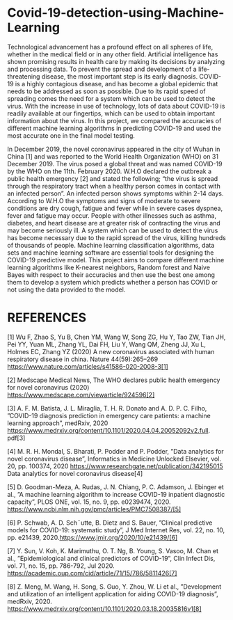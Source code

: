 # Covid-19-detection-using-Machine-Learning
Technological advancement has a profound effect
on all spheres of life, whether in the medical field or in any
other field. Artificial intelligence has shown promising results in
health care by making its decisions by analyzing and processing
data. To prevent the spread and development of a life-threatening
disease, the most important step is its early diagnosis. COVID-19
is a highly contagious disease, and has become a global epidemic
that needs to be addressed as soon as possible. Due to its rapid
speed of spreading comes the need for a system which can be used
to detect the virus. With the increase in use of technology, lots
of data about COVID-19 is readily available at our fingertips,
which can be used to obtain important information about the
virus. In this project, we compared the accuracies of different
machine learning algorithms in predicting COVID-19 and used
the most accurate one in the final model testing.


In December 2019, the novel coronavirus appeared in the city of Wuhan in China [1] and was reported to the
World Health Organization (WHO) on 31 December 2019.
The virus posed a global threat and was named COVID-19
by the WHO on the 11th. February 2020. W.H.O declared
the outbreak a public health emergency [2] and stated the
following; “the virus is spread through the respiratory tract
when a healthy person comes in contact with an infected
person”. An infected person shows symptoms within 2-14
days. According to W.H.O the symptoms and signs of
moderate to severe conditions are dry cough, fatigue and
fever while in severe cases dyspnea, fever and fatigue may
occur. People with other illnesses such as asthma, diabetes,
and heart disease are at greater risk of contracting the virus
and may become seriously ill. A system which can be used
to detect the virus has become necessary due to the rapid
spread of the virus, killing hundreds of thousands of people.
Machine learning classification algorithms, data sets and
machine learning software are essential tools for designing
the COVID-19 predictive model.
This project aims to compare different machine learning
algorithms like K-nearest neighbors, Random forest and
Naive Bayes with respect to their accuracies and then use
the best one among them to develop a system which predicts
whether a person has COVID or not using the data provided
to the model.


# REFERENCES
[1] Wu F, Zhao S, Yu B, Chen YM, Wang W, Song ZG, Hu Y, Tao ZW, Tian
JH, Pei YY, Yuan ML, Zhang YL, Dai FH, Liu Y, Wang QM, Zheng JJ,
Xu L, Holmes EC, Zhang YZ (2020) A new coronavirus associated with
human respiratory disease in china. Nature 44(59):265–269
https://www.nature.com/articles/s41586-020-2008-3[1]

[2] Medscape Medical News, The WHO declares public health emergency
for novel coronavirus (2020)
https://www.medscape.com/viewarticle/924596[2]

[3] A. F. M. Batista, J. L. Miraglia, T. H. R. Donato and A. D. P. C. Filho,
”COVID-19 diagnosis prediction in emergency care patients: a machine
learning approach”, medRxiv, 2020
https://www.medrxiv.org/content/10.1101/2020.04.04.20052092v2.full.
pdf[3]

[4] M. R. H. Mondal, S. Bharati, P. Podder and P. Podder, ”Data analytics
for novel coronavirus disease”, Informatics in Medicine Unlocked
Elsevier, vol. 20, pp. 100374, 2020
https://www.researchgate.net/publication/342195015 Data analytics
for novel coronavirus disease[4]

[5] D. Goodman-Meza, A. Rudas, J. N. Chiang, P. C. Adamson, J. Ebinger
et al., ”A machine learning algorithm to increase COVID-19 inpatient
diagnostic capacity”, PLOS ONE, vol. 15, no. 9, pp. e0239474, 2020.
https://www.ncbi.nlm.nih.gov/pmc/articles/PMC7508387/[5]

[6] P. Schwab, A. D. Sch¨utte, B. Dietz and S. Bauer, ”Clinical predictive
models for COVID-19: systematic study”, J Med Internet Res, vol. 22,
no. 10, pp. e21439, 2020.https://www.jmir.org/2020/10/e21439/[6]

[7] Y. Sun, V. Koh, K. Marimuthu, O. T. Ng, B. Young, S. Vasoo, M. Chan et
al., ”Epidemiological and clinical predictors of COVID-19”, Clin Infect
Dis, vol. 71, no. 15, pp. 786-792, Jul 2020.
https://academic.oup.com/cid/article/71/15/786/5811426[7]

[8] Z. Meng, M. Wang, H. Song, S. Guo, Y. Zhou, W. Li et al., ”Development
and utilization of an intelligent application for aiding COVID-19
diagnosis”, medRxiv, 2020.
https://www.medrxiv.org/content/10.1101/2020.03.18.20035816v1[8]
